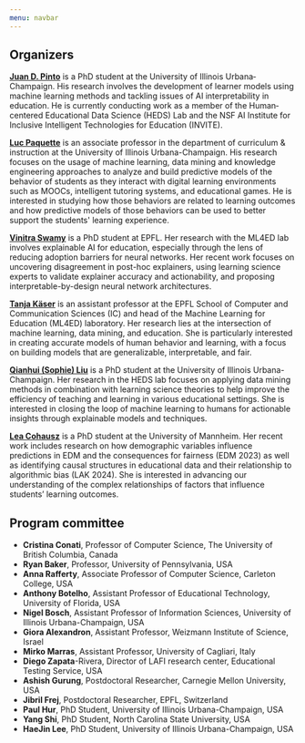 ```yaml
---
menu: navbar
---
```


## Organizers


[**Juan D. Pinto**](https://jdpinto.com) is a PhD student at the University of Illinois Urbana‐Champaign. His research involves the development of learner models using machine learning methods and tackling issues of AI interpretability in education. He is currently conducting work as a member of the Human‐centered Educational Data Science (HEDS) Lab and the NSF AI Institute for Inclusive Intelligent Technologies for Education (INVITE).

[**Luc Paquette**](https://education.illinois.edu/faculty/luc-paquette) is an associate professor in the department of curriculum \& instruction at the University of Illinois Urbana-Champaign. His research focuses on the usage of machine learning, data mining and knowledge engineering approaches to analyze and build predictive models of the behavior of students as they interact with digital learning environments such as MOOCs, intelligent tutoring systems, and educational games. He is interested in studying how those behaviors are related to learning outcomes and how predictive models of those behaviors can be used to better support the students' learning experience.

[**Vinitra Swamy**](https://vinitra.github.io) is a PhD student at EPFL. Her research with the ML4ED lab involves explainable AI for education, especially through the lens of reducing adoption barriers for neural networks. Her recent work focuses on uncovering disagreement in post-hoc explainers, using learning science experts to validate explainer accuracy and actionability, and proposing interpretable-by-design neural network architectures.

[**Tanja Käser**](https://people.epfl.ch/tanja.kaeser/?lang=en) is an assistant professor at the EPFL School of Computer and Communication Sciences (IC) and head of the Machine Learning for Education (ML4ED) laboratory. Her research lies at the intersection of machine learning, data mining, and education. She is particularly interested in creating accurate models of human behavior and learning, with a focus on building models that are generalizable, interpretable, and fair.

[**Qianhui (Sophie) Liu**](https://education.illinois.edu/people/sophie-liu) is a PhD student at the University of Illinois Urbana-Champaign. Her research in the HEDS lab focuses on applying data mining methods in combination with learning science theories to help improve the efficiency of teaching and learning in various educational settings. She is interested in closing the loop of machine learning to humans for actionable insights through explainable models and techniques.

[**Lea Cohausz**](https://lea-cohausz.github.io) is a PhD student at the University of Mannheim. Her recent work includes research on how demographic variables influence predictions in EDM and the consequences for fairness (EDM 2023) as well as identifying causal structures in educational data and their relationship to algorithmic bias (LAK 2024). She is interested in advancing our understanding of the complex relationships of factors that influence students’ learning outcomes.


## Program committee

- **Cristina Conati**, Professor of Computer Science, The University of British Columbia, Canada
- **Ryan Baker**, Professor, University of Pennsylvania, USA
- **Anna Rafferty**, Associate Professor of Computer Science, Carleton College, USA
- **Anthony Botelho**, Assistant Professor of Educational Technology, University of Florida, USA
- **Nigel Bosch**, Assistant Professor of Information Sciences, University of Illinois Urbana-Champaign, USA
- **Giora Alexandron**, Assistant Professor, Weizmann Institute of Science, Israel
- **Mirko Marras**, Assistant Professor, University of Cagliari, Italy
- **Diego Zapata**-Rivera, Director of LAFI research center, Educational Testing Service, USA
- **Ashish Gurung**, Postdoctoral Researcher, Carnegie Mellon University, USA
- **Jibril Frej**, Postdoctoral Researcher, EPFL, Switzerland
- **Paul Hur**, PhD Student, University of Illinois Urbana-Champaign, USA
- **Yang Shi**, PhD Student, North Carolina State University, USA
- **HaeJin Lee**, PhD Student, University of Illinois Urbana-Champaign, USA
